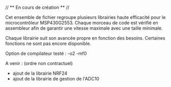 // ** En cours de création ** //

Cet ensemble de fichier regroupe plusieurs librairies haute efficacité pour le microcontrôleur MSP430G2553.
Chaque morceau de code est vérifié en assembleur afin de garantir une vitesse maximale avec une taille minimale.

Chaque librairie suit son avancée propre en fonction des besoins. Certaines fonctions ne sont pas encore disponible.

Option de compilateur testé : -o2 -mf0

A venir : (ordre non contractuel)
- ajout de la librairie NRF24
- ajout de la librairie de gestion de l'ADC10
